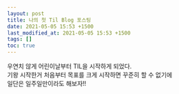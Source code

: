 ```yaml
---
layout: post
title: 나의 첫 Til Blog 포스팅
date: 2021-05-05 15:53 +1500
last_modified_at: 2021-05-05 15:53 +1500
tags: []
toc: true
---
```


우연치 않게 어린이날부터 TIL을 시작하게 되었다.  
기왕 시작한거 처음부터 목표를 크게 시작하면 꾸준히 할 수 없기에  
일단은 일주일만이라도 해보자!!
